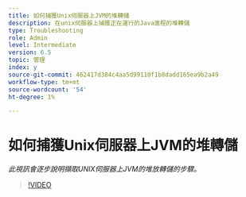 ```yaml
---
title: 如何捕獲Unix伺服器上JVM的堆轉儲
description: 在unix伺服器上捕獲正在運行的Java進程的堆轉儲
type: Troubleshooting
role: Admin
level: Intermediate
version: 6.5
topic: 管理
index: y
source-git-commit: 462417d384c4aa5d99110f1b8dadd165ea9b2a49
workflow-type: tm+mt
source-wordcount: '54'
ht-degree: 1%

---
```



# 如何捕獲Unix伺服器上JVM的堆轉儲

*此視訊會逐步說明擷取UNIX伺服器上JVM的堆放轉儲的步驟。*

>[!VIDEO](https://video.tv.adobe.com/v/335489?quality=9&learn=on)